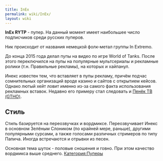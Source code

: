 ```yaml
---
title: InEx
permalink: wiki/InEx/
layout: wiki
---
```


**InEx RYTP** - пупер. На данный момент имеет наибольшее число
подписчиков среди русских пуперов.

Ник происходит от названия немецкой фолк-метал группы In Extremo.

До конца 2015 года делал пупы на видео по игре World of Tanks. После
этого переключился на пупы на популярные мультсериалы и рекламные ролики
(т.н. Правильные рекламы), на которых и хайпанул.

Инекс известен тем, что вставляет в пупы рекламу, причём подчас
сомнительных организаций вроде казино и сайтов с открытием кейсов.
Однако лютый хейт ловит именно из-за самого факта использования
рекламных вставок. Недавно его примеру стал следовать и [Пенёк ТВ
(GTHO)](/wiki/TheGetthehellout "wikilink").

## Стиль

Стиль базируется на переозвучках и вордмиксе. Переозвучивает Инекс в
основном Зелёным Слоником (по крайней мере, раньше), другими популярными
сурсами, а также голосами различных стримеров по типу Папича. Иногда
встречаются и отрывки из песен.

Основная тема шуток - половые сношения и говно. При этом качество
вордмикса выше среднего. [Категория:Пуперы](Категория:Пуперы "wikilink")
